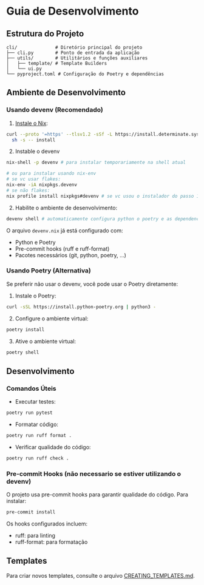 # Guia de Desenvolvimento

## Estrutura do Projeto
```
cli/              # Diretório principal do projeto
├── cli.py        # Ponto de entrada da aplicação
├── utils/        # Utilitários e funções auxiliares
│   ├── template/ # Template Builders
│   └── ui.py
└── pyproject.toml # Configuração do Poetry e dependências
```

## Ambiente de Desenvolvimento

### Usando devenv (Recomendado)

1. [Instale o Nix](https://github.com/DeterminateSystems/nix-installer):
```bash
curl --proto '=https' --tlsv1.2 -sSf -L https://install.determinate.systems/nix | \
  sh -s -- install
```

2. Instable o devenv 
```bash
nix-shell -p devenv # para instalar temporariamente na shell atual

# ou para instalar usando nix-env
# se vc usar flakes:
nix-env -iA nixpkgs.devenv
# se não flakes:
nix profile install nixpkgs#devenv # se vc usou o instalador do passo 1 utilize essa opção
```
2. Habilite o ambiente de desenvolvimento:
```bash
devenv shell # automaticamente configura python o poetry e as dependencias do projeto, assim como os git hooks
```

O arquivo `devenv.nix` já está configurado com:
- Python e Poetry
- Pre-commit hooks (ruff e ruff-format)
- Pacotes necessários (git, python, poetry, ...)

### Usando Poetry (Alternativa)

Se preferir não usar o devenv, você pode usar o Poetry diretamente:

1. Instale o Poetry:
```bash
curl -sSL https://install.python-poetry.org | python3 -
```

2. Configure o ambiente virtual:
```bash
poetry install
```

3. Ative o ambiente virtual:
```bash
poetry shell
```

## Desenvolvimento

### Comandos Úteis

- Executar testes:
```bash
poetry run pytest
```

- Formatar código:
```bash
poetry run ruff format .
```

- Verificar qualidade do código:
```bash
poetry run ruff check .
```

### Pre-commit Hooks (não necessario se estiver utilizando o devenv)
O projeto usa pre-commit hooks para garantir qualidade do código. Para instalar:

```bash
pre-commit install
```

Os hooks configurados incluem:
- ruff: para linting
- ruff-format: para formatação

## Templates

Para criar novos templates, consulte o arquivo [CREATING_TEMPLATES.md](CREATING_TEMPLATES.md).